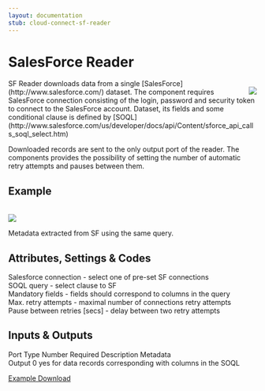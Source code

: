```yaml
---
layout: documentation
stub: cloud-connect-sf-reader
---
```


# SalesForce Reader 

<img src="{{ site.root }}/docs/cloud-connect/images/sf-reader.png" style="border:none;float:right;margin:15px 0 0 5px;"/>
SF Reader downloads data from a single [SalesForce](http://www.salesforce.com/) dataset. The component requires SalesForce connection consisting of the login, password and security token to connect to the SalesForce account. Dataset, its fields and some conditional clause is defined by [SOQL](http://www.salesforce.com/us/developer/docs/api/Content/sforce_api_calls_soql_select.htm)

Downloaded records are sent to the only output port of the reader. The components provides the possibility of setting the number of automatic retry attempts and pauses between them.

## Example
<br />

<img src="{{ site.root }}/docs/cloud-connect/images/sf-reader-example.png" style="border:none;"/>

Metadata extracted from SF using the same query.

## Attributes, Settings & Codes

Salesforce connection - select one of pre-set SF connections  
SOQL query - select clause to SF  
Mandatory fields - fields should correspond to columns in the query  
Max. retry attempts - maximal number of connections retry attempts  
Pause between retries [secs] - delay between two retry attempts  

## Inputs & Outputs

Port Type	Number	Required	Description	Metadata  
Output	0	yes	for data records	corresponding with columns in the SOQL

<a href="#" class="greenButton">Example Download</a>